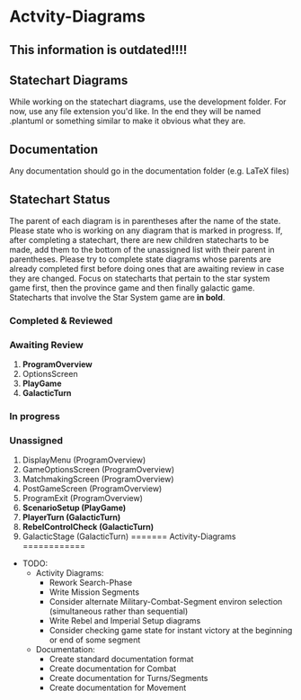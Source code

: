 # Actvity-Diagrams

## This information is outdated!!!!

## Statechart Diagrams
While working on the statechart diagrams, use the development folder.
For now, use any file extension you'd like.  In the end they will be named .plantuml or something similar to make it obvious what they are.

## Documentation
Any documentation should go in the documentation folder (e.g. LaTeX files)

## Statechart Status
The parent of each diagram is in parentheses after the name of the state.
Please state who is working on any diagram that is marked in progress.
If, after completing a statechart, there are new children statecharts to be made, add them to the bottom of the unassigned list with their parent in parentheses.
Please try to complete state diagrams whose parents are already completed first before doing ones that are awaiting review in case they are changed.
Focus on statecharts that pertain to the star system game first, then the province game and then finally galactic game.  Statecharts that involve the Star System game are **in bold**.

### Completed & Reviewed

### Awaiting Review
 1.  **ProgramOverview**
 1.  OptionsScreen
 1.  **PlayGame**
 1.  **GalacticTurn**

### In progress

### Unassigned
 1.  DisplayMenu (ProgramOverview)
 1.  GameOptionsScreen (ProgramOverview)
 1.  MatchmakingScreen (ProgramOverview)
 1.  PostGameScreen (ProgramOverview)
 1.  ProgramExit (ProgramOverview)
 1.  **ScenarioSetup (PlayGame)**
 1.  **PlayerTurn (GalacticTurn)**
 1.  **RebelControlCheck (GalacticTurn)**
 1.  GalacticStage (GalacticTurn)
=======
Activity-Diagrams
============

* TODO:
    * Activity Diagrams:
        * Rework Search-Phase
        * Write Mission Segments
        * Consider alternate Military-Combat-Segment environ selection (simultaneous rather than sequential)
        * Write Rebel and Imperial Setup diagrams
        * Consider checking game state for instant victory at the beginning or end of some segment
    * Documentation:
        * Create standard documentation format
        * Create documentation for Combat
        * Create documentation for Turns/Segments
        * Create documentation for Movement
